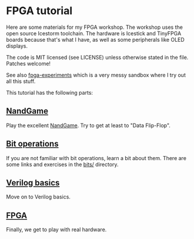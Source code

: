 # FPGA tutorial

Here are some materials for my FPGA workshop. The workshop uses the open source
Icestorm toolchain. The hardware is Icestick and TinyFPGA boards because that's
what I have, as well as some peripherals like OLED displays.

The code is MIT licensed (see LICENSE) unless otherwise stated in the
file. Patches welcome!

See also [fpga-experiments](https://github.com/pwmarcz/fpga-experiments) which
is a very messy sandbox where I try out all this stuff.

This tutorial has the following parts:

## [NandGame](http://nandgame.com/)

Play the excellent [NandGame](http://nandgame.com/). Try to get at least to
"Data Flip-Flop".

## [Bit operations](https://github.com/pwmarcz/fpga-tutorial/bits/)

If you are not familiar with bit operations, learn a bit about them. There
are some links and exercises in the [bits/](https://github.com/pwmarcz/fpga-tutorial/bits/) directory.

## [Verilog basics](verilog.html)

Move on to Verilog basics.

## [FPGA](fpga.html)

Finally, we get to play with real hardware.
